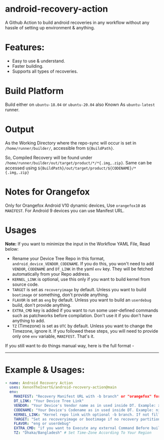 # android-recovery-action
A Github Action to build android recoveries in any workflow without any hassle of setting up environment & anything.

# Features:
- Easy to use & understand.
- Faster building.
- Supports all types of recoveries.

# Build Platform

Build either on `ubuntu-18.04` or `ubuntu-20.04` also Known As `ubuntu-latest` runner.

# Output

As the Working Directory where the repo-sync will occur is set in `/home/runner/builder/`, accessible from `${BuildPath}`.

So, Compiled Recovery will be found under `/home/runner/builder/out/target/product/*/*{.img,.zip}`. Same can be accessed using `${BuildPath}/out/target/product/${CODENAME}/*{.img,.zip}`

# Notes for Orangefox

Only for Orangefox Android V10 dynamic devices, Use `orangefox10` as `MANIFEST`.
For Android 9 devices you can use Manifest URL.

# Usages

**Note:** If you want to minimize the input in the Workflow YAML File, Read below:

- Rename your Device Tree Repo in this format, `android_device_VENDOR_CODENAME`.
  If you do this, you won't need to add `VENDOR`, `CODENAME` and `DT_LINK` in the yaml `env` key.
  They will be fetched automatically from your Repo address.
- `KERNEL_LINK` is optional, use this only if you want to build kernel from source code.
- `TARGET` is set as `recoveryimage` by default.
  Unless you want to build `bootimage` or something, don't provide anything.
- `FLAVOR` is set as `eng` by default.
  Unless you want to build an `userdebug` build, don't provide anything.
- `EXTRA_CMD` key is added if you want to run some user-defined commands such as patchworks before compilation.
  Don't use it if you don't have anything to add.
- `TZ` (Timezone) is set as `UTC` by default.
  Unless you want to change the Timezone, ignore it.
If you followed these steps, you will need to provide only one `env` variable, `MANIFEST`. That's it.

If you still want to do things manual way, here is the full format -

--------------------------------------------------------------------------------------------------------------------------------

# Example & Usages:

```yaml
- name: Android Recovery Action
  uses: XenonTheInertG/android-recovery-action@main
  env:
    MANIFEST: "Recovery Manifest URL with -b branch" or "orangefox" for orangefox android v10
    DT_LINK: "Your Device Tree Link"
    VENDOR: "Your Device's Vendor name as in used inside DT. Example: xiaomi, samsung, asus, etc."
    CODENAME: "Your Device's Codename as in used inside DT. Example: nikel, phoenix, ginkgo, etc."
    KERNEL_LINK: "Kernel repo link with optional -b branch. If not filled it would be detected as prebuilt"
    TARGET: "Set as recoveryimage or bootimage if no recovery partition avaiable"
    FLAVOR: "eng or userdebug"
    EXTRA_CMD: "if you want to Execute any external Command Before building process starts"
    TZ: "Dhaka/Bangladesh" # Set Time-Zone According To Your Region
```


